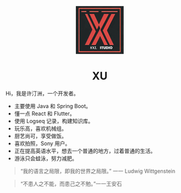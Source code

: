 <div align="center">
  <img alt="logo" src="./public/assets/logo.png"/>
</div>
<h1 align="center">
  XU
</h1>

Hi，我是许汀洲，一个开发者。

- 主要使用 Java 和 Spring Boot。
- 懂一点 React 和 Flutter。
- 使用 Logseq 记录，构建知识库。
- 玩乐高，喜欢机械组。
- 厨艺尚可，享受做饭。
- 喜欢拍照，Sony 用户。
- 正在提高英语水平，想去一个普通的地方，过着普通的生活。
- 游泳只会蛙泳，努力减肥。

> “我的语言之局限，即我的世界之局限。” 一一 Ludwig Wittgenstein

> “不患人之不能，而患己之不勉。”一一王安石
